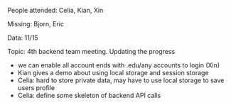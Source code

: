 People attended: Celia, Kian, Xin

Missing: Bjorn, Eric

Data: 11/15

Topic: 4th backend team meeting. Updating the progress


- we can enable all account ends with .edu/any accounts to login (Xin)
- Kian gives a demo about using local storage and session storage
- Celia: hard to store private data, may have to use local storage to save users profile
- Celia: define some skeleton of backend API calls
